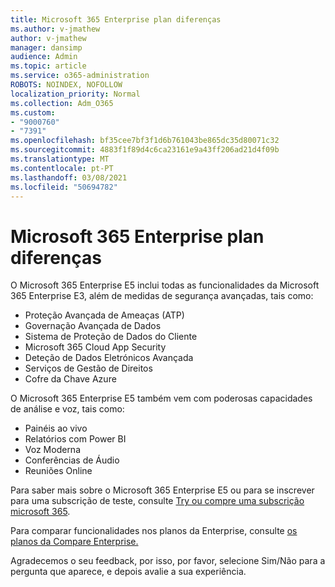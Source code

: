 ```yaml
---
title: Microsoft 365 Enterprise plan diferenças
ms.author: v-jmathew
author: v-jmathew
manager: dansimp
audience: Admin
ms.topic: article
ms.service: o365-administration
ROBOTS: NOINDEX, NOFOLLOW
localization_priority: Normal
ms.collection: Adm_O365
ms.custom:
- "9000760"
- "7391"
ms.openlocfilehash: bf35cee7bf3f1d6b761043be865dc35d80071c32
ms.sourcegitcommit: 4883f1f89d4c6ca23161e9a43ff206ad21d4f09b
ms.translationtype: MT
ms.contentlocale: pt-PT
ms.lasthandoff: 03/08/2021
ms.locfileid: "50694782"
---
```

# <a name="microsoft-365-enterprise-plan-differences"></a>Microsoft 365 Enterprise plan diferenças

O Microsoft 365 Enterprise E5 inclui todas as funcionalidades da Microsoft 365 Enterprise E3, além de medidas de segurança avançadas, tais como:

- Proteção Avançada de Ameaças (ATP)
- Governação Avançada de Dados
- Sistema de Proteção de Dados do Cliente
- Microsoft 365 Cloud App Security
- Deteção de Dados Eletrónicos Avançada
- Serviços de Gestão de Direitos
- Cofre da Chave Azure

O Microsoft 365 Enterprise E5 também vem com poderosas capacidades de análise e voz, tais como:

- Painéis ao vivo
- Relatórios com Power BI
- Voz Moderna
- Conferências de Áudio
- Reuniões Online

Para saber mais sobre o Microsoft 365 Enterprise E5 ou para se inscrever para uma subscrição de teste, consulte [Try ou compre uma subscrição microsoft 365](https://go.microsoft.com/fwlink/?linkid=2099673).

Para comparar funcionalidades nos planos da Enterprise, consulte [os planos da Compare Enterprise.](https://go.microsoft.com/fwlink/?linkid=2097200)

Agradecemos o seu feedback, por isso, por favor, selecione Sim/Não para a pergunta que aparece, e depois avalie a sua experiência.
